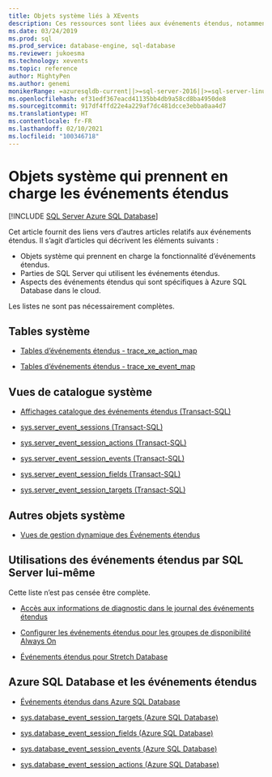 ```yaml
---
title: Objets système liés à XEvents
description: Ces ressources sont liées aux événements étendus, notamment la façon dont les objets système les prennent en charge, la manière dont SQL Server les utilise et les aspects spécifiques à Azure SQL Database.
ms.date: 03/24/2019
ms.prod: sql
ms.prod_service: database-engine, sql-database
ms.reviewer: jukoesma
ms.technology: xevents
ms.topic: reference
author: MightyPen
ms.author: genemi
monikerRange: =azuresqldb-current||>=sql-server-2016||>=sql-server-linux-2017||=azuresqldb-mi-current
ms.openlocfilehash: ef31edf367eacd41135bb4db9a58cd8ba4950de8
ms.sourcegitcommit: 917df4ffd22e4a229af7dc481dcce3ebba0aa4d7
ms.translationtype: HT
ms.contentlocale: fr-FR
ms.lasthandoff: 02/10/2021
ms.locfileid: "100346718"
---
```

# <a name="system-objects-that-support-extended-events"></a>Objets système qui prennent en charge les événements étendus

[!INCLUDE [SQL Server Azure SQL Database](../../includes/applies-to-version/sql-asdb.md)]

Cet article fournit des liens vers d’autres articles relatifs aux événements étendus. Il s’agit d’articles qui décrivent les éléments suivants :

- Objets système qui prennent en charge la fonctionnalité d’événements étendus.
- Parties de SQL Server qui utilisent les événements étendus.
- Aspects des événements étendus qui sont spécifiques à Azure SQL Database dans le cloud.

Les listes ne sont pas nécessairement complètes.

## <a name="system-tables"></a>Tables système

- [Tables d’événements étendus - trace_xe_action_map](../system-tables/extended-events-tables-trace-xe-action-map.md)

- [Tables d’événements étendus - trace_xe_event_map](../system-tables/extended-events-tables-trace-xe-event-map.md)

## <a name="system-catalog-views"></a>Vues de catalogue système

- [Affichages catalogue des événements étendus (Transact-SQL)](../system-catalog-views/extended-events-catalog-views-transact-sql.md)

- [sys.server_event_sessions (Transact-SQL)](../system-catalog-views/sys-server-event-sessions-transact-sql.md)

- [sys.server_event_session_actions (Transact-SQL)](../system-catalog-views/sys-server-event-session-actions-transact-sql.md)

- [sys.server_event_session_events (Transact-SQL)](../system-catalog-views/sys-server-event-session-events-transact-sql.md)

- [sys.server_event_session_fields (Transact-SQL)](../system-catalog-views/sys-server-event-session-fields-transact-sql.md)

- [sys.server_event_session_targets (Transact-SQL)](../system-catalog-views/sys-server-event-session-targets-transact-sql.md)

## <a name="other-system-objects"></a>Autres objets système

- [Vues de gestion dynamique des Événements étendus](../system-dynamic-management-views/extended-events-dynamic-management-views.md)

## <a name="uses-of-extended-events-by-sql-server-itself"></a>Utilisations des événements étendus par SQL Server lui-même

Cette liste n’est pas censée être complète.

- [Accès aux informations de diagnostic dans le journal des événements étendus](../native-client/features/accessing-diagnostic-information-in-the-extended-events-log.md)

- [Configurer les événements étendus pour les groupes de disponibilité Always On](../../database-engine/availability-groups/windows/always-on-extended-events.md)

- [Événements étendus pour Stretch Database](../../sql-server/stretch-database/extended-events-for-stretch-database.md)

## <a name="azure-sql-database-and-extended-events"></a>Azure SQL Database et les événements étendus

- [Événements étendus dans Azure SQL Database](/azure/sql-database/sql-database-xevent-db-diff-from-svr)

- [sys.database_event_session_targets (Azure SQL Database)](../system-catalog-views/sys-database-event-session-targets-azure-sql-database.md)

- [sys.database_event_session_fields (Azure SQL Database)](../system-catalog-views/sys-database-event-session-fields-azure-sql-database.md)

- [sys.database_event_session_events (Azure SQL Database)](../system-catalog-views/sys-database-event-session-events-azure-sql-database.md)

- [sys.database_event_session_actions (Azure SQL Database)](../system-catalog-views/sys-database-event-session-actions-azure-sql-database.md)
